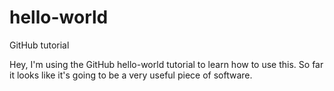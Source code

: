 # hello-world
GitHub tutorial

Hey, I'm using the GitHub hello-world tutorial to learn how to use this.
So far it looks like it's going to be a very useful piece of software.
